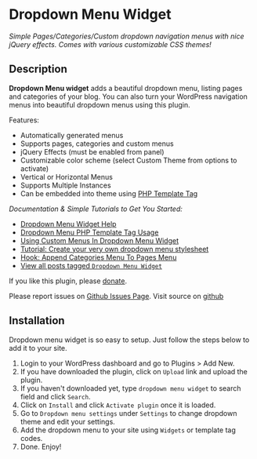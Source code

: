 # Dropdown Menu Widget

*Simple Pages/Categories/Custom dropdown navigation menus with nice jQuery effects. Comes with various customizable CSS themes!*

## Description

**Dropdown Menu widget** adds a beautiful dropdown menu, listing pages and categories of your blog. You can also turn your WordPress navigation menus into beautiful dropdown menus using this plugin.

Features:  

* Automatically generated menus
* Supports pages, categories and custom menus
* jQuery Effects (must be enabled from panel)
* Customizable color scheme (select Custom Theme from options to activate)
* Vertical or Horizontal Menus
* Supports Multiple Instances
* Can be embedded into theme using [PHP Template Tag](http://metinsaylan.com/wordpress/2011/07/31/dropdown-menu-widget-template-tag-usage-explained/)

*Documentation & Simple Tutorials to Get You Started:*

* [Dropdown Menu Widget Help](http://metinsaylan.com/docs/dropdown-menu-widget-help/)
* [Dropdown Menu PHP Template Tag Usage](http://metinsaylan.com/wordpress/2011/07/31/dropdown-menu-widget-template-tag-usage-explained/)
* [Using Custom Menus In Dropdown Menu Widget](http://metinsaylan.com/wordpress/2010/07/26/custom-dropdown-menu-using-wordpress-3-nav-menus/)
* [Tutorial: Create your very own dropdown menu stylesheet](http://metinsaylan.com/wordpress/2010/04/04/tutorial-create-your-very-own-dropdown-menu-stylesheet/)
* [Hook: Append Categories Menu To Pages Menu](http://metinsaylan.com/wordpress/2011/02/10/how-to-add-categories-dropdown-to-the-end-of-dropdown-menu-widget/)
* [View all posts tagged `Dropdown Menu Widget`](http://metinsaylan.com/tag/dropdown-menu-widget/)

If you like this plugin, please [donate](http://metinsaylan.com/donate/).

Please report issues on [Github Issues Page](https://github.com/shailancom/dropdown-menu-widget/issues).
Visit source on [github](https://github.com/shailancom/dropdown-menu-widget)

## Installation

Dropdown menu widget is so easy to setup. Just follow the steps below to add it to your site.

1. Login to your WordPress dashboard and go to Plugins > Add New.
2. If you have downloaded the plugin, click on `Upload` link and upload the plugin.
3. If you haven't downloaded yet, type `dropdown menu widget` to search field and click `Search`.
4. Click on `Install` and click `Activate plugin` once it is loaded.
5. Go to `Dropdown menu settings` under `Settings` to change dropdown theme and edit your settings.
6. Add the dropdown menu to your site using `Widgets` or template tag codes.
7. Done. Enjoy!
